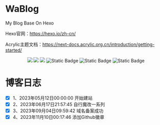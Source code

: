 # WaBlog


My Blog Base On Hexo

Hexo官网：https://hexo.io/zh-cn/

Acrylic主题文档：https://next-docs.acrylic.org.cn/introduction/getting-started/



<div align="center"> <img src="https://img.shields.io/badge/-HTML5-E34F26?style=flat-square&logo=html5&logoColor=white" /> <img src="https://img.shields.io/badge/-CSS3-1572B6?style=flat-square&logo=css3" /> <img src="https://img.shields.io/badge/-JavaScript-oringe?style=flat-square&logo=javascript" /> <img alt="Static Badge" src="https://img.shields.io/badge/hexo-blue?logo=hexo&logoColor=white&labelColor=blue"> <img alt="Static Badge" src="https://img.shields.io/badge/npm-%23CB3837?logo=npm&logoColor=white&labelColor=%23CB3837"> <img alt="Static Badge" src="https://img.shields.io/badge/theme-acrylic-green?logoColor=white">
</div>






# 博客日志

- [x] 1、2023年05月12日00:00:00 	开始建站
- [x] 2、2023年06月17日21:57:45     自行魔改一系列
- [x] 3、2023年09月04日09:59:42     域名备案成功
- [x] 4、2023年11月10日00:17:46     添加Github徽章